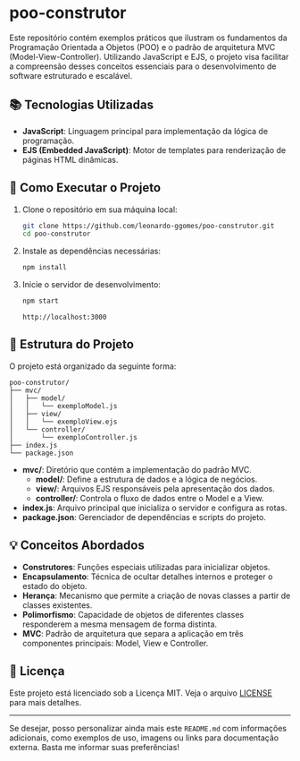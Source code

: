 # poo-construtor

Este repositório contém exemplos práticos que ilustram os fundamentos da Programação Orientada a Objetos (POO) e o padrão de arquitetura MVC (Model-View-Controller). Utilizando JavaScript e EJS, o projeto visa facilitar a compreensão desses conceitos essenciais para o desenvolvimento de software estruturado e escalável.

## 📚 Tecnologias Utilizadas

- **JavaScript**: Linguagem principal para implementação da lógica de programação.
- **EJS (Embedded JavaScript)**: Motor de templates para renderização de páginas HTML dinâmicas. 

## 🚀 Como Executar o Projeto

1. Clone o repositório em sua máquina local:

   ```bash
   git clone https://github.com/leonardo-ggomes/poo-construtor.git
   cd poo-construtor
   ```

2. Instale as dependências necessárias:

   ```bash
   npm install
   ```

3. Inicie o servidor de desenvolvimento:

   ```bash
   npm start
   ```

   ```
   http://localhost:3000
   ```

## 🧩 Estrutura do Projeto

O projeto está organizado da seguinte forma:

```
poo-construtor/
├── mvc/
│   ├── model/
│   │   └── exemploModel.js
│   ├── view/
│   │   └── exemploView.ejs
│   └── controller/
│       └── exemploController.js
├── index.js
└── package.json
```

- **mvc/**: Diretório que contém a implementação do padrão MVC.
  - **model/**: Define a estrutura de dados e a lógica de negócios.
  - **view/**: Arquivos EJS responsáveis pela apresentação dos dados.
  - **controller/**: Controla o fluxo de dados entre o Model e a View.
- **index.js**: Arquivo principal que inicializa o servidor e configura as rotas.
- **package.json**: Gerenciador de dependências e scripts do projeto.

## 💡 Conceitos Abordados

- **Construtores**: Funções especiais utilizadas para inicializar objetos.
- **Encapsulamento**: Técnica de ocultar detalhes internos e proteger o estado do objeto.
- **Herança**: Mecanismo que permite a criação de novas classes a partir de classes existentes.
- **Polimorfismo**: Capacidade de objetos de diferentes classes responderem a mesma mensagem de forma distinta.
- **MVC**: Padrão de arquitetura que separa a aplicação em três componentes principais: Model, View e Controller. 

## 📄 Licença

Este projeto está licenciado sob a Licença MIT. Veja o arquivo [LICENSE](LICENSE) para mais detalhes.

---

Se desejar, posso personalizar ainda mais este `README.md` com informações adicionais, como exemplos de uso, imagens ou links para documentação externa. Basta me informar suas preferências! 
